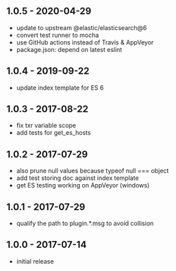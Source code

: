 
## 1.0.5 - 2020-04-29

- update to upstream @elastic/elasticsearch@6
- convert test runner to mocha
- use GitHub actions instead of Travis & AppVeyor
- package.json: depend on latest eslint


## 1.0.4 - 2019-09-22

- update index template for ES 6


## 1.0.3 - 2017-08-22

- fix txr variable scope
- add tests for get_es_hosts


## 1.0.2 - 2017-07-29

- also prune null values because typeof null === object
- add test storing doc against index template
- get ES testing working on AppVeyor (windows)


## 1.0.1 - 2017-07-29

- qualify the path to plugin.\*.msg to avoid collision


## 1.0.0 - 2017-07-14

- initial release
